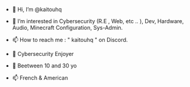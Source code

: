 - 👋 Hi, I’m @kaitouhq
- 👀 I’m interested in Cybersecurity (R.E , Web, etc .. ), Dev, Hardware, Audio, Minecraft Configuration, Sys-Admin.
- 📫 How to reach me : " kaitouhq " on Discord.


- 👋 Cybersecurity Enjoyer
- 👀 Beetween 10 and 30 yo 
- 📫 French & American
